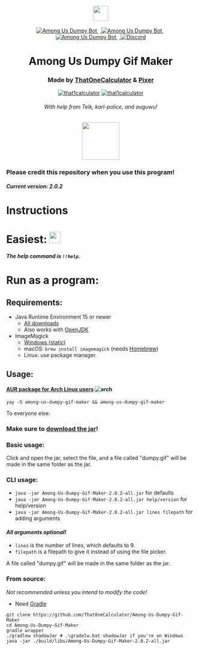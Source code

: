 <p align="center">
   <a href="https://discord.com/api/oauth2/authorize?client_id=847164104161361921&permissions=117760&scope=bot%20applications.commands" target="blank"><img src="https://shields.io/badge/invite_the-discord_bot-7289DA?logo=discord&style=for-the-badge" height="40"/></a>
   <br><br>
   <a href="https://top.gg/bot/847164104161361921/">
      <img src="https://top.gg/api/widget/status/847164104161361921.svg" alt="Among Us Dumpy Bot" />
   </a>&nbsp;<a href="https://top.gg/bot/847164104161361921/">
      <img src="https://top.gg/api/widget/servers/847164104161361921.svg" alt="Among Us Dumpy Bot" />
   </a>&nbsp;<a href="https://top.gg/bot/847164104161361921/">
      <img src="https://top.gg/api/widget/upvotes/847164104161361921.svg" alt="Among Us Dumpy Bot" />
   </a>&nbsp;<a href="https://discord.gg/Z7UZPR3bbW/">
      <img src="https://discordapp.com/api/guilds/716364441658327120/embed.png?style=shield" alt="Discord" />
   </a>
  <h1 align="center">Among Us Dumpy Gif Maker</h1>
</p>

<h3 align="center">Made by <a href="https://t1c.dev">ThatOneCalculator</a> & <a href="https://twitter.com/pixer415">Pixer</a></h3>
<p align="center"> <a href="https://twitter.com/that1calculator" target="blank"><img src="https://img.shields.io/twitter/follow/that1calculator?logo=twitter&style=for-the-badge" alt="that1calculator"/></a>
 <a href="https://twitter.com/pixer415" target="blank"><img src="https://img.shields.io/twitter/follow/pixer415?logo=twitter&style=for-the-badge" alt="that1calculator"/></a>
<h6 align="center"> With help from Telk, karl-police, and auguwu!</h6>
<div align="center"> <img src="https://media.discordapp.net/attachments/810799100940255260/853461754016694312/servericon.gif" height=100></div>
 </p>


### Please credit this repository when you use this program!
##### Current version: 2.0.2

# Instructions

# Easiest: <a href="https://discord.com/api/oauth2/authorize?client_id=847164104161361921&permissions=117760&scope=bot%20applications.commands" target="blank"><img src="https://shields.io/badge/invite_the-discord_bot-7289DA?logo=discord&style=for-the-badge" height="30"/></a>
##### The help command is `!!help`.

# Run as a program:
## Requirements:
- Java Runtime Environment 15 or newer
    - [All downloads](https://www.oracle.com/java/technologies/javase-jdk16-downloads.html)
    - Also works with [OpenJDK](https://adoptopenjdk.net/releases.html?variant=openjdk16&jvmVariant=hotspot)
- ImageMagick
    - [Windows (static)](https://download.imagemagick.org/ImageMagick/download/binaries/ImageMagick-7.0.11-13-Q16-x64-static.exe)
    - macOS: `brew install imagemagick` (needs [Homebrew](https://brew.sh/))
    - Linux: use package manager.

## Usage:

#### [AUR package for Arch Linux users](https://aur.archlinux.org/packages/among-us-dumpy-gif-maker/) ![arch](https://media.discordapp.net/attachments/810799100940255260/838491685892784178/ezgif-6-fd025aa8c722.png)
`yay -S among-us-dumpy-gif-maker && among-us-dumpy-gif-maker`

To everyone else:

### Make sure to [download the jar](https://github.com/ThatOneCalculator/Among-Us-Dumpy-Gif-Maker/releases/download/v2.0.2/Among-Us-Dumpy-Gif-Maker-2.0.2-all.jar)!

### Basic usage:
Click and open the jar, select the file, and a file called "dumpy.gif" will be made in the same folder as the jar.

### CLI usage:
- `java -jar Among-Us-Dumpy-Gif-Maker-2.0.2-all.jar` for defaults
- `java -jar Among-Us-Dumpy-Gif-Maker-2.0.2-all.jar help/version` for help/version
- `java -jar Among-Us-Dumpy-Gif-Maker-2.0.2-all.jar lines filepath` for adding arguments


#### *All arguments optional!*
- `lines` is the number of lines, which defaults to 9.
- `filepath` is a filepath to give it instead of using the file picker.

A file called "dumpy.gif" will be made in the same folder as the jar.

### From source:
*Not recommended unless you intend to modify the code!*
- Need [Gradle](https://gradle.org/)
```
git clone https://github.com/ThatOneCalculator/Among-Us-Dumpy-Gif-Maker
cd Among-Us-Dumpy-Gif-Maker
gradle wrapper
./gradlew shadowJar # .\gradelw.bat shadowJar if you're on Windows
java -jar ./build/libs/Among-Us-Dumpy-Gif-Maker-2.0.2-all.jar
```
